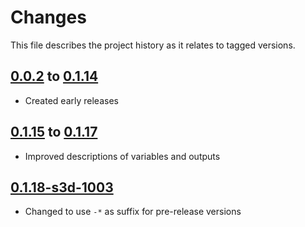 # Changes
This file describes the project history as it relates to tagged versions.

## [0.0.2](.) to [0.1.14](.)
- Created early releases

## [0.1.15](.) to [0.1.17](.)
- Improved descriptions of variables and outputs

## [0.1.18-s3d-1003](.)
- Changed to use `-*` as suffix for pre-release versions
